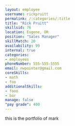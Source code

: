 ```yaml
--- 
layout: employee 
username: rickpruitt
permalink: /:categories/:title 
title: "Rick Pruitt" 
skillsid: 76 
location: Eugene, OR
position: "Sales Manager"
skillMatch: 20
availability: 99
internal: true
categories: 
- employees
phoneNumber: 555-555-5555 
email: nwpointer@gmail.com
coreSkills:
- math 
- foo
additionalSkills:
- fooo
- bar
manage: false
"pay grade": 400
---
```


this is the portfolio of mark